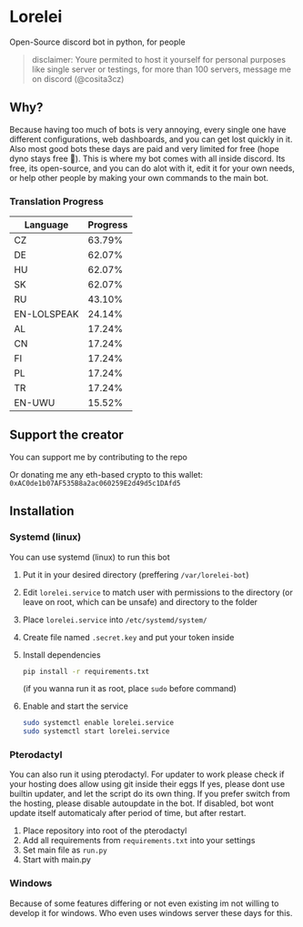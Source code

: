 # Lorelei

Open-Source discord bot in python, for people
> disclaimer: Youre permited to host it yourself for personal purposes like single server or testings, for more than 100 servers, message me on discord (@cosita3cz)

## Why?

Because having too much of bots is very annoying, every single one have different configurations, web dashboards, and you can get lost quickly in it. Also most good bots these days are paid and very limited for free (hope dyno stays free 🙏). This is where my bot comes with all inside discord. Its free, its open-source, and you can do alot with it, edit it for your own needs, or help other people by making your own commands to the main bot.

### Translation Progress

<!-- PLEASE DONT EDIT, GETS GENERATED AUTOMATICALY -->

| Language | Progress |
|----------|----------|
| CZ | 63.79% |
| DE | 62.07% |
| HU | 62.07% |
| SK | 62.07% |
| RU | 43.10% |
| EN-LOLSPEAK | 24.14% |
| AL | 17.24% |
| CN | 17.24% |
| FI | 17.24% |
| PL | 17.24% |
| TR | 17.24% |
| EN-UWU | 15.52% |

## Support the creator

You can support me by contributing to the repo

Or donating me any eth-based crypto to this wallet:
`0xAC0de1b07AF535B8a2ac060259E2d49d5c1DAfd5`

## Installation

### Systemd (linux)

You can use systemd (linux) to run this bot

1. Put it in your desired directory (preffering `/var/lorelei-bot`)
2. Edit `lorelei.service` to match user with permissions to the directory (or leave on root, which can be unsafe) and directory to the folder
3. Place `lorelei.service` into `/etc/systemd/system/`
4. Create file named `.secret.key` and put your token inside
5. Install dependencies

    ```bash
    pip install -r requirements.txt
    ```

    (if you wanna run it as root, place `sudo` before command)

6. Enable and start the service

    ```bash
    sudo systemctl enable lorelei.service
    sudo systemctl start lorelei.service
    ```

### Pterodactyl

You can also run it using pterodactyl.
For updater to work please check if your hosting does allow using git inside their eggs
If yes, please dont use builtin updater, and let the script do its own thing. If you prefer switch from the hosting, please disable autoupdate in the bot. If disabled, bot wont update itself automaticaly after period of time, but after restart.

1. Place repository into root of the pterodactyl
2. Add all requirements from `requirements.txt` into your settings
3. Set main file as `run.py`
4. Start with main.py

### Windows

Because of some features differing or not even existing im not willing to develop it for windows. Who even uses windows server these days for this.
